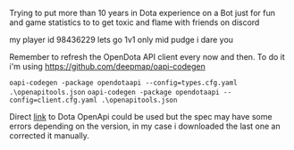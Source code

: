 Trying to put more than 10 years in Dota experience on a Bot just for fun and game statistics to to get toxic and flame with friends on discord 


my player id 98436229 lets go 1v1 only mid pudge i dare you

Remember to refresh the OpenDota API client every now and then. To do it i'm using https://github.com/deepmap/oapi-codegen

```oapi-codegen -package opendotaapi --config=types.cfg.yaml .\openapitools.json```
```oapi-codegen -package opendotaapi --config=client.cfg.yaml .\openapitools.json```

Direct [link](https://api.opendota.com/api) to Dota OpenApi could be used but the spec may have some errors depending on the version, in my case i downloaded the last one an corrected it manually.
